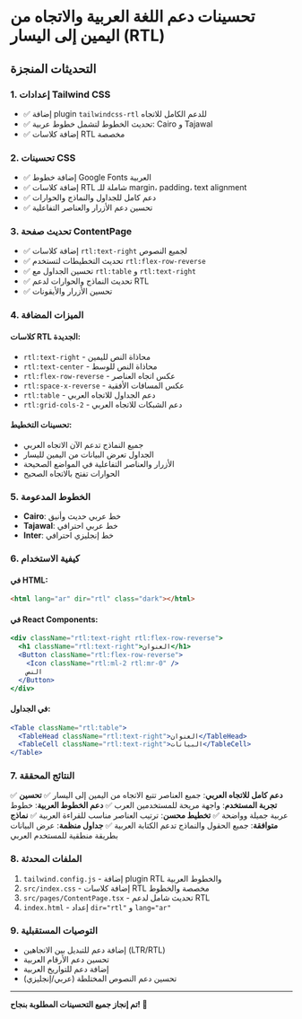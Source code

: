 # تحسينات دعم اللغة العربية والاتجاه من اليمين إلى اليسار (RTL)

## التحديثات المنجزة

### 1. إعدادات Tailwind CSS

- ✅ إضافة plugin `tailwindcss-rtl` للدعم الكامل للاتجاه
- ✅ تحديث الخطوط لتشمل خطوط عربية: Cairo و Tajawal
- ✅ إضافة كلاسات RTL مخصصة

### 2. تحسينات CSS

- ✅ إضافة خطوط Google Fonts العربية
- ✅ إضافة كلاسات RTL شاملة للـ margin، padding، text alignment
- ✅ دعم كامل للجداول والنماذج والحوارات
- ✅ تحسين دعم الأزرار والعناصر التفاعلية

### 3. تحديث صفحة ContentPage

- ✅ إضافة كلاسات `rtl:text-right` لجميع النصوص
- ✅ تحديث التخطيطات لتستخدم `rtl:flex-row-reverse`
- ✅ تحسين الجداول مع `rtl:table` و `rtl:text-right`
- ✅ تحديث النماذج والحوارات لدعم RTL
- ✅ تحسين الأزرار والأيقونات

### 4. الميزات المضافة

#### كلاسات RTL الجديدة:

- `rtl:text-right` - محاذاة النص لليمين
- `rtl:text-center` - محاذاة النص للوسط
- `rtl:flex-row-reverse` - عكس اتجاه العناصر
- `rtl:space-x-reverse` - عكس المسافات الأفقية
- `rtl:table` - دعم الجداول للاتجاه العربي
- `rtl:grid-cols-2` - دعم الشبكات للاتجاه العربي

#### تحسينات التخطيط:

- جميع النماذج تدعم الآن الاتجاه العربي
- الجداول تعرض البيانات من اليمين لليسار
- الأزرار والعناصر التفاعلية في المواضع الصحيحة
- الحوارات تفتح بالاتجاه الصحيح

### 5. الخطوط المدعومة

- **Cairo**: خط عربي حديث وأنيق
- **Tajawal**: خط عربي احترافي
- **Inter**: خط إنجليزي احترافي

### 6. كيفية الاستخدام

#### في HTML:

```html
<html lang="ar" dir="rtl" class="dark"></html>
```

#### في React Components:

```jsx
<div className="rtl:text-right rtl:flex-row-reverse">
  <h1 className="rtl:text-right">العنوان</h1>
  <Button className="rtl:flex-row-reverse">
    <Icon className="rtl:ml-2 rtl:mr-0" />
    النص
  </Button>
</div>
```

#### في الجداول:

```jsx
<Table className="rtl:table">
  <TableHead className="rtl:text-right">العنوان</TableHead>
  <TableCell className="rtl:text-right">البيانات</TableCell>
</Table>
```

### 7. النتائج المحققة

✅ **دعم كامل للاتجاه العربي**: جميع العناصر تتبع الاتجاه من اليمين إلى اليسار
✅ **تحسين تجربة المستخدم**: واجهة مريحة للمستخدمين العرب
✅ **دعم الخطوط العربية**: خطوط عربية جميلة وواضحة
✅ **تخطيط محسن**: ترتيب العناصر مناسب للقراءة العربية
✅ **نماذج متوافقة**: جميع الحقول والنماذج تدعم الكتابة العربية
✅ **جداول منظمة**: عرض البيانات بطريقة منطقية للمستخدم العربي

### 8. الملفات المحدثة

1. `tailwind.config.js` - إضافة plugin RTL والخطوط العربية
2. `src/index.css` - إضافة كلاسات RTL مخصصة والخطوط
3. `src/pages/ContentPage.tsx` - تحديث شامل لدعم RTL
4. `index.html` - إعداد `dir="rtl"` و `lang="ar"`

### 9. التوصيات المستقبلية

- إضافة دعم للتبديل بين الاتجاهين (LTR/RTL)
- تحسين دعم الأرقام العربية
- إضافة دعم للتواريخ العربية
- تحسين دعم النصوص المختلطة (عربي/إنجليزي)

---

**تم إنجاز جميع التحسينات المطلوبة بنجاح! 🎉**
